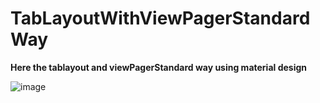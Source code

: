 # TabLayoutWithViewPagerStandardWay
<b>Here the tablayout and viewPagerStandard way using material design</b></br>


![image](https://user-images.githubusercontent.com/61331272/79142490-67be7180-7ddd-11ea-9186-80b0cd82b204.png)
